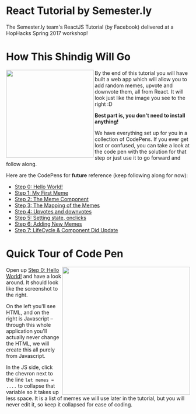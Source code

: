 # React Tutorial by Semester.ly
The Semester.ly team's ReactJS Tutorial (by Facebook) delivered at a HopHacks Spring 2017 workshop! 

# How This Shindig Will Go
<img align="left" src="http://i.imgur.com/cyEEJiw.png" width="240px">

By the end of this tutorial you will have built a web app which will allow you to add random memes, upvote and downvote them, all from React. It will look just like the image you see to the right :D

**Best part is, you don't need to install anything!**

We have everything set up for you in a collection of CodePens. If you ever get lost or confused, you can take a look at the code pen with the solution for that step or just use it to go forward and follow along.

Here are the CodePens for **future** reference (keep following along for now): 
- [Step 0: Hello World!](http://codepen.io/noahpresler/pen/JEZdvz?editors=1010#0)
- [Step 1: My First Meme](http://codepen.io/noahpresler/pen/egKNbL?editors=1010)
- [Step 2: The Meme Component](http://codepen.io/noahpresler/pen/dNKYGG?editors=1010#0)
- [Step 3: The Mapping of the Memes](http://codepen.io/noahpresler/pen/YNvyGG?editors=1010#0)
- [Step 4: Upvotes and downvotes](http://codepen.io/noahpresler/pen/NdzbXd?editors=1010)
- [Step 5: Setting state, onclicks](http://codepen.io/noahpresler/pen/OWEbvX?editors=1010)
- [Step 6: Adding New Memes](http://codepen.io/noahpresler/pen/EZRNEd?editors=1010 )
- [Step 7: LifeCycle & Component Did Update](http://codepen.io/noahpresler/pen/QdxGZM?editors=1010)

# Quick Tour of Code Pen
<img align="right" src="http://i.imgur.com/WzcOh9d.png" width="350px">

Open up [Step 0: Hello World!](http://codepen.io/noahpresler/pen/JEZdvz?editors=1010#0) and have a look around.
It should look like the screenshot to the right.

On the left you'll see HTML, and on the right is Javascript – through this whole application you'll actually never change the HTML, we will create this all purely from Javascript.

In the JS side, click the chevron next to the line ```let memes = ....``` to collapse that variable so it takes up less space. It is a list of memes we will use later in the tutorial, but you will never edit it, so keep it collapsed for ease of coding.
